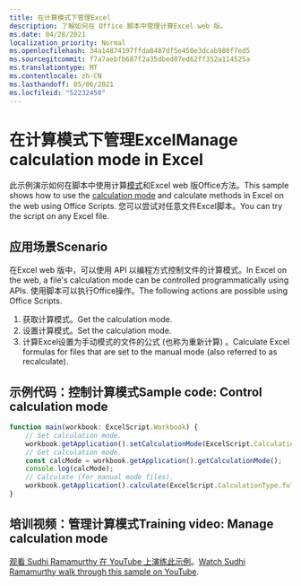 ```yaml
---
title: 在计算模式下管理Excel
description: 了解如何在 Office 脚本中管理计算Excel web 版。
ms.date: 04/28/2021
localization_priority: Normal
ms.openlocfilehash: 34a14874197ffda8487df5e450e3dcab980f7ed5
ms.sourcegitcommit: f7a7aebfb687f2a35dbed07ed62ff352a114525a
ms.translationtype: MT
ms.contentlocale: zh-CN
ms.lasthandoff: 05/06/2021
ms.locfileid: "52232450"
---
```

# <a name="manage-calculation-mode-in-excel"></a><span data-ttu-id="24b05-103">在计算模式下管理Excel</span><span class="sxs-lookup"><span data-stu-id="24b05-103">Manage calculation mode in Excel</span></span>

<span data-ttu-id="24b05-104">此示例演示如何在脚本中使用计算[模式](/javascript/api/office-scripts/excelscript/excelscript.calculationmode)和Excel web 版Office方法。</span><span class="sxs-lookup"><span data-stu-id="24b05-104">This sample shows how to use the [calculation mode](/javascript/api/office-scripts/excelscript/excelscript.calculationmode) and calculate methods in Excel on the web using Office Scripts.</span></span> <span data-ttu-id="24b05-105">您可以尝试对任意文件Excel脚本。</span><span class="sxs-lookup"><span data-stu-id="24b05-105">You can try the script on any Excel file.</span></span>

## <a name="scenario"></a><span data-ttu-id="24b05-106">应用场景</span><span class="sxs-lookup"><span data-stu-id="24b05-106">Scenario</span></span>

<span data-ttu-id="24b05-107">在Excel web 版中，可以使用 API 以编程方式控制文件的计算模式。</span><span class="sxs-lookup"><span data-stu-id="24b05-107">In Excel on the web, a file's calculation mode can be controlled programmatically using APIs.</span></span> <span data-ttu-id="24b05-108">使用脚本可以执行Office操作。</span><span class="sxs-lookup"><span data-stu-id="24b05-108">The following actions are possible using Office Scripts.</span></span>

1. <span data-ttu-id="24b05-109">获取计算模式。</span><span class="sxs-lookup"><span data-stu-id="24b05-109">Get the calculation mode.</span></span>
1. <span data-ttu-id="24b05-110">设置计算模式。</span><span class="sxs-lookup"><span data-stu-id="24b05-110">Set the calculation mode.</span></span>
1. <span data-ttu-id="24b05-111">计算Excel设置为手动模式的文件的公式 (也称为重新计算) 。</span><span class="sxs-lookup"><span data-stu-id="24b05-111">Calculate Excel formulas for files that are set to the manual mode (also referred to as recalculate).</span></span>

## <a name="sample-code-control-calculation-mode"></a><span data-ttu-id="24b05-112">示例代码：控制计算模式</span><span class="sxs-lookup"><span data-stu-id="24b05-112">Sample code: Control calculation mode</span></span>

```TypeScript
function main(workbook: ExcelScript.Workbook) {
    // Set calculation mode.
    workbook.getApplication().setCalculationMode(ExcelScript.CalculationMode.manual);
    // Get calculation mode.
    const calcMode = workbook.getApplication().getCalculationMode();    
    console.log(calcMode);
    // Calculate (for manual mode files).
    workbook.getApplication().calculate(ExcelScript.CalculationType.full);
}
```

## <a name="training-video-manage-calculation-mode"></a><span data-ttu-id="24b05-113">培训视频：管理计算模式</span><span class="sxs-lookup"><span data-stu-id="24b05-113">Training video: Manage calculation mode</span></span>

<span data-ttu-id="24b05-114">[观看 Sudhi Ramamurthy 在 YouTube 上演练此示例](https://youtu.be/iw6O8QH01CI)。</span><span class="sxs-lookup"><span data-stu-id="24b05-114">[Watch Sudhi Ramamurthy walk through this sample on YouTube](https://youtu.be/iw6O8QH01CI).</span></span>
